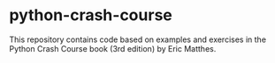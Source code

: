 # python-crash-course
This repository contains code based on examples and exercises in the Python Crash Course book (3rd edition) by Eric Matthes.
